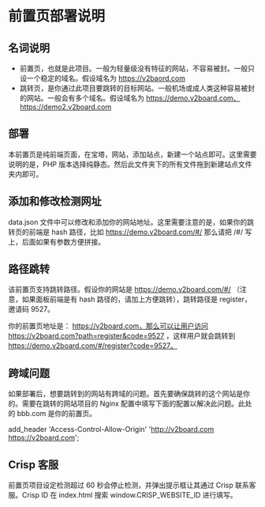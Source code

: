 # 前置页部署说明

## 名词说明

- 前置页，也就是此项目。一般为轻量级没有特征的网站，不容易被封。一般只设一个稳定的域名。假设域名为 https://v2baord.com
- 跳转页，是你通过此项目要跳转的目标网站。一般机场或成人类这种容易被封的网站。一般会有多个域名。假设域名为 https://demo.v2board.com、https://demo2.v2board.com

## 部署

本前置页是纯前端页面，在宝塔，网站，添加站点，新建一个站点即可。这里需要说明的是，PHP 版本选择纯静态。然后此文件夹下的所有文件拖到新建站点文件夹内即可。

## 添加和修改检测网址

data.json 文件中可以修改和添加你的网站地址。这里需要注意的是，如果你的跳转页的前端是 hash 路径，比如 https://demo.v2board.com/#/ 那么请把 /#/ 写上，后面如果有参数方便拼接。

## 路径跳转

该前置页支持跳转路径。假设你的网站是 https://demo.v2board.com/#/ （注意，如果面板前端是有 hash 路径的，请加上方便跳转），跳转路径是 register，邀请码 9527。

你的前置页地址是： https://v2board.com，那么可以让用户访问 https://v2board.com?path=register&code=9527 ，这样用户就会跳转到 https://demo.v2board.com/#/register?code=9527。

## 跨域问题

如果部署后，想要跳转到的网站有跨域的问题。首先要确保跳转的这个网站是你的。需要在跳转的网站项目的 Nginx 配置中填写下面的配置以解决此问题。此处的 bbb.com 是你的前置页。

add_header 'Access-Control-Allow-Origin' 'http://v2board.com https://v2board.com';

## Crisp 客服

前置页项目设定检测超过 60 秒会停止检测，并弹出提示框让其通过 Crisp 联系客服。Crisp ID 在 index.html 搜索 window.CRISP_WEBSITE_ID 进行填写。